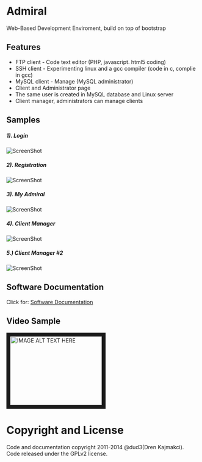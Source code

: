 Admiral 
=======

Web-Based Development Enviroment, build on top of bootstrap

Features
------------------
- FTP client - Code text editor (PHP, javascript. html5 coding)
- SSH client - Experimenting linux and a gcc compiler (code in c, complie in gcc)
- MySQL client - Manage (MySQL administrator)
- Client and Administrator page
- The same user is created in MySQL database and Linux server
- Client manager, administrators can manage clients

Samples
-------

##### 1). Login
![ScreenShot](https://raw.github.com/dud3/ADMIRAL/master/screenshots/1.png "Login")
<br />
##### 2). Registration
![ScreenShot](https://raw.github.com/dud3/ADMIRAL/master/screenshots/2.png "Register")
<br />
##### 3). My Admiral
![ScreenShot](https://raw.github.com/dud3/ADMIRAL/master/screenshots/3.png "My Admiral")
<br />
##### 4). Client Manager
![ScreenShot](https://raw.github.com/dud3/ADMIRAL/master/screenshots/4.png "Client Manager")
<br />
##### 5.) Client Manager #2
![ScreenShot](https://raw.github.com/dud3/ADMIRAL/master/screenshots/5.png "Client Manager #2")

## Software Documentation

Click for: [Software Documentation](https://www.dropbox.com/s/428plvqz5pgsthf/Project-Long-Documentation.pdf)

Video Sample
------------
<a href="http://www.youtube.com/watch?feature=player_embedded&v=u9i_Yrv1ga4
" target="_blank"><img src="http://img.youtube.com/vi/u9i_Yrv1ga4/0.jpg" 
alt="IMAGE ALT TEXT HERE" width="240" height="180" border="10" /></a>

Copyright and License
=====================
Code and documentation copyright 2011-2014 @dud3(Dren Kajmakci). Code released under the GPLv2 license. 

